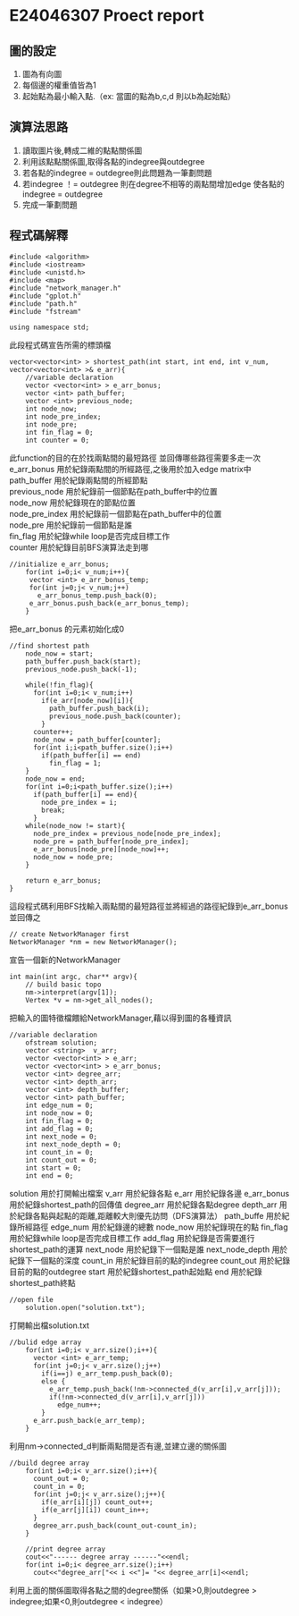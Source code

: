 # E24046307 Proect report
## 圖的設定
1. 圖為有向圖
2. 每個邊的權重值皆為1
3. 起始點為最小輸入點.（ex: 當圖的點為b,c,d 則以b為起始點）

## 演算法思路
1. 讀取圖片後,轉成二維的點點關係圖
2. 利用該點點關係圖,取得各點的indegree與outdegree
3. 若各點的indegree = outdegree則此問題為一筆劃問題
4. 若indegree ！= outdegree 則在degree不相等的兩點間增加edge 使各點的indegree = outdegree
5. 完成一筆劃問題

## 程式碼解釋
```
#include <algorithm>
#include <iostream>
#include <unistd.h>
#include <map>
#include "network_manager.h"
#include "gplot.h"
#include "path.h"
#include "fstream"

using namespace std;
```
此段程式碼宣告所需的標頭檔

```
vector<vector<int> > shortest_path(int start, int end, int v_num, vector<vector<int> >& e_arr){
    //variable declaration
    vector <vector<int> > e_arr_bonus;
    vector <int> path_buffer;
    vector <int> previous_node;
    int node_now;
    int node_pre_index;
    int node_pre;
    int fin_flag = 0;
    int counter = 0;
```

此function的目的在於找兩點間的最短路徑 並回傳哪些路徑需要多走一次  
e_arr_bonus 用於紀錄兩點間的所經路徑,之後用於加入edge matrix中  
path_buffer 用於紀錄兩點間的所經節點  
previous_node 用於紀錄前一個節點在path_buffer中的位置  
node_now 用於紀錄現在的節點位置  
node_pre_index 用於紀錄前一個節點在path_buffer中的位置  
node_pre 用於紀錄前一個節點是誰  
fin_flag 用於紀錄while loop是否完成目標工作  
counter 用於紀錄目前BFS演算法走到哪  

```
//initialize e_arr_bonus;
    for(int i=0;i< v_num;i++){
     vector <int> e_arr_bonus_temp; 
     for(int j=0;j< v_num;j++)
       e_arr_bonus_temp.push_back(0);
     e_arr_bonus.push_back(e_arr_bonus_temp);
    }
```
把e_arr_bonus 的元素初始化成0  
```
//find shortest path
    node_now = start;
    path_buffer.push_back(start);
    previous_node.push_back(-1);

    while(!fin_flag){
      for(int i=0;i< v_num;i++)
        if(e_arr[node_now][i]){
          path_buffer.push_back(i);
          previous_node.push_back(counter);
        }
      counter++;
      node_now = path_buffer[counter];
      for(int i;i<path_buffer.size();i++)
        if(path_buffer[i] == end)
          fin_flag = 1;
    }    
    node_now = end;
    for(int i=0;i<path_buffer.size();i++)
      if(path_buffer[i] == end){
        node_pre_index = i;
        break;
      }
    while(node_now != start){
      node_pre_index = previous_node[node_pre_index];
      node_pre = path_buffer[node_pre_index];
      e_arr_bonus[node_pre][node_now]++;
      node_now = node_pre;
    }
    
    return e_arr_bonus;
}
```
這段程式碼利用BFS找輸入兩點間的最短路徑並將經過的路徑紀錄到e_arr_bonus並回傳之  
```
// create NetworkManager first
NetworkManager *nm = new NetworkManager();
```
宣告一個新的NetworkManager
```
int main(int argc, char** argv){
    // build basic topo
    nm->interpret(argv[1]);
    Vertex *v = nm->get_all_nodes();
```
把輸入的圖特徵檔餵給NetworkManager,藉以得到圖的各種資訊
```
//variable declaration
    ofstream solution;
    vector <string>  v_arr;
    vector <vector<int> > e_arr;
    vector <vector<int> > e_arr_bonus;
    vector <int> degree_arr;
    vector <int> depth_arr;
    vector <int> depth_buffer;
    vector <int> path_buffer;
    int edge_num = 0;
    int node_now = 0;
    int fin_flag = 0;
    int add_flag = 0;
    int next_node = 0;
    int next_node_depth = 0;
    int count_in = 0;
    int count_out = 0;
    int start = 0;
    int end = 0;
```
solution 用於打開輸出檔案
v_arr 用於紀錄各點
e_arr 用於紀錄各邊
e_arr_bonus 用於紀錄shortest_path的回傳值
degree_arr 用於紀錄各點degree
depth_arr 用於紀錄各點與起點的距離,距離較大則優先訪問（DFS演算法）
path_buffe 用於紀錄所經路徑
edge_num 用於紀錄邊的總數
node_now 用於紀錄現在的點
fin_flag 用於紀錄while loop是否完成目標工作
add_flag 用於紀錄是否需要進行shortest_path的運算
next_node 用於紀錄下一個點是誰
next_node_depth 用於紀錄下一個點的深度
count_in 用於紀錄目前的點的indegree
count_out 用於紀錄目前的點的outdegree
start 用於紀錄shortest_path起始點
end 用於紀錄shortest_path終點
```
//open file
    solution.open("solution.txt");
```
打開輸出檔solution.txt
```
//bulid edge array
    for(int i=0;i< v_arr.size();i++){
      vector <int> e_arr_temp; 
      for(int j=0;j< v_arr.size();j++)
        if(i==j) e_arr_temp.push_back(0);
        else {
          e_arr_temp.push_back(!nm->connected_d(v_arr[i],v_arr[j]));
          if(!nm->connected_d(v_arr[i],v_arr[j]))
            edge_num++;
        }
      e_arr.push_back(e_arr_temp);
    }
```
利用nm->connected_d判斷兩點間是否有邊,並建立邊的關係圖
```
//build degree array
    for(int i=0;i< v_arr.size();i++){
      count_out = 0;
      count_in = 0;
      for(int j=0;j< v_arr.size();j++){
        if(e_arr[i][j]) count_out++;
        if(e_arr[j][i]) count_in++;
      }
      degree_arr.push_back(count_out-count_in);
    }

    //print degree array
    cout<<"------ degree array ------"<<endl;
    for(int i=0;i< degree_arr.size();i++)
      cout<<"degree_arr["<< i <<"]= "<< degree_arr[i]<<endl;
```
利用上面的關係圖取得各點之間的degree關係（如果>0,則outdegree > indegree;如果<0,則outdegree < indegree）
